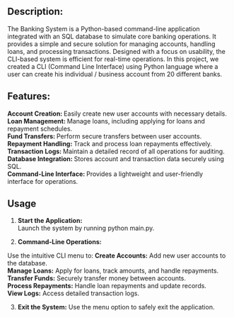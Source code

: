 ## Description:
The Banking System is a Python-based command-line application integrated with an SQL database to simulate core banking operations. It provides a simple and secure solution for managing accounts, handling loans, and processing transactions. Designed with a focus on usability, the CLI-based system is efficient for real-time operations. In this project, we created a  CLI (Command Line Interface) using Python language where a user can create his individual / business account from 20 different banks. <br>

## Features:
<b> Account Creation: </b> Easily create new user accounts with necessary details. <br>
<b> Loan Management: </b> Manage loans, including applying for loans and repayment schedules. <br>
<b> Fund Transfers: </b> Perform secure transfers between user accounts. <br>
<b> Repayment Handling: </b> Track and process loan repayments effectively. <br>
<b> Transaction Logs: </b> Maintain a detailed record of all operations for auditing. <br>
<b> Database Integration: </b> Stores account and transaction data securely using SQL. <br>
<b> Command-Line Interface: </b> Provides a lightweight and user-friendly interface for operations.

## Usage
1) **Start the Application:** <br>
Launch the system by running python main.py.  <br>

2) **Command-Line Operations:**

Use the intuitive CLI menu to:
**Create Accounts:** Add new user accounts to the database. <br>
**Manage Loans:** Apply for loans, track amounts, and handle repayments. <br>
**Transfer Funds:** Securely transfer money between accounts. <br>
**Process Repayments:** Handle loan repayments and update records. <br>
**View Logs:** Access detailed transaction logs.<br> 

3) **Exit the System:** 
Use the menu option to safely exit the application.
